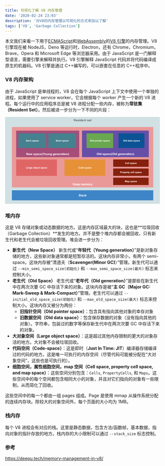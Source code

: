 ```yaml
---
title: 可视化了解 V8 内存管理
date: '2020-02-24 23:03'
description: '对V8的内存管理以可视化的方式来加以了解'
tags: ['V8', 'Garbage Collection']
---
```


本文我们来看一下用于[ECMAScript](https://tc39.es/ecma262/)和[WebAssembly](https://webassembly.github.io/spec/core/)的[V8 引擎](https://v8.dev/)的内存管理。V8 引擎现在被 NodeJS，Deno 等运行时，Electron，还有 Chrome，Chromium，Brave，Opera 和 Microsoft Edge 等浏览器采用。由于 JavaScript 是一门解释型语言，需要引擎来解释并执行。V8 引擎解释 JavaScript 代码并将代码编译成原生的机器码。V8 引擎是通过 C++编写的，可以嵌套在任意的 C++程序中。

### V8 内存架构

由于 JavaScript 是单线程的，V8 会在每个 JavaScript 上下文中使用一个单独的进程，如果使用了 service worker，它会根据每个 worker 产生一个新的 V8 进程。每个运行中的应用程序总是被 V8 进程分配一些内存，被称为**常驻集（Resident Set）**。然后被进一步分为一下不同的片段：

![memory structure of V8](memory-structure-of-V8.png)

### 堆内存

这是 V8 存储对象或动态数据的地方。这是内存区域最大的块，这也是**垃圾回收（Garbage Collection）**发生的地方。并不是整个堆内存都会被回收，只有新生代和老生代会被垃圾回收管理。堆会进一步分为：

- **新生代（New Space）** 新生代或“**年轻代（Young generation）**”是新对象存储的地方，这些新对象通常都是短暂存活的。这块内存非常小，有两个 semi-space。这块内存被“清道夫（**Scavenger(Minor GC)**）”管理。新生代可以通过 `--min_semi_space_size(初始化)` 和 `--max_semi_space_size(最大)` 标志来控制大小。
- **老生代（Old Space）** 老生代或“**老年代（Old generation）**”是那些在新生代中在两次次要 GC 中存活下来的对象。这块内存是被“**主 GC（Major GC: Mark-Sweep & Mark-Compact）**”管理。老生代可以通过 `--initial_old_space_size(初始化)` 和 `--max_old_space_size(最大)` 标志来控制大小。这块内存又被分为两份：
  - **旧指针空间（Old pointer space）**：包含具有指向其他对象的幸存对象
  - **旧数据空间（Old data space）**：包含保存数据的对象（没有指向其他的对象）。字符串，包装过的数字等保存新生代中在两次次要 GC 中存活下来的对象。
- **大对象空间（Large object space）**：这是超过其他内存限制的更大的对象存活的地方。大对象不会被垃圾回收。
- **代码空间（Code-space）**：这是即时（**Just In Time: JIT**）编译器存储编译过的代码的地方。这是唯一可执行的内存空间（尽管代码可能被分配在“大对象空间”，这些也是可执行的）。
- **细胞空间，属性细胞空间，map 空间（Cell space, property cell space, and map space）**：这些空间分别包含：`Cells`, `PropertyCells`, 和 `Maps`。这些空间中的每个空间都包含相同大小的对象，并且对它们指向的对象有一些限制，从而简化了回收。

这些空间中的每一个都由一组 pages 组成。Page 是使用 mmap 从操作系统分配的连续内存块。除较大的对象空间外，每个页面的大小均为 1MB。

### 栈内存

每个 V8 进程会有对应的栈。这里是静态数据，包含方法/函数帧，基本数据，指向对象的指针存放的地方。栈内存的大小限制可以通过 `--stack_size` 标志控制。

### 参考

<https://deepu.tech/memory-management-in-v8/>
